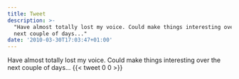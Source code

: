 ```yaml
---
title: Tweet
description: >-
  "Have almost totally lost my voice. Could make things interesting over the
  next couple of days..."
date: '2010-03-30T17:03:47+01:00'
---
```

Have almost totally lost my voice. Could make things interesting over the next couple of days...
      {{< tweet 0 0 >}}
    
